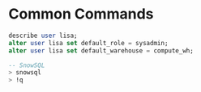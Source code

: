 # Common Commands
```sql
describe user lisa; 
alter user lisa set default_role = sysadmin;
alter user lisa set default_warehouse = compute_wh;

-- SnowSQL
> snowsql
> !q
```

































